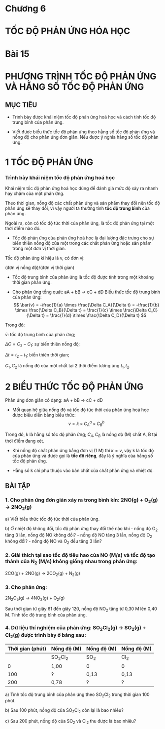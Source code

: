 # Chương 6

# TỐC ĐỘ PHẢN ỨNG HÓA HỌC

# Bài 15

# PHƯƠNG TRÌNH TỐC ĐỘ PHẢN ỨNG VÀ HẰNG SỐ TỐC ĐỘ PHẢN ỨNG

## MỤC TIÊU

- Trình bày được khái niệm tốc độ phản ứng hoá học và cách tính tốc độ trung bình của phản ứng.

- Viết được biểu thức tốc độ phản ứng theo hằng số tốc độ phản ứng và nồng độ cho phản ứng đơn giản. Nêu được ý nghĩa hằng số tốc độ phản ứng.

# 1 TỐC ĐỘ PHẢN ỨNG

### Trình bày khái niệm tốc độ phản ứng hoá học

Khái niệm tốc độ phản ứng hoá học dùng để đánh giá mức độ xảy ra nhanh hay chậm của một phản ứng.

Theo thời gian, nồng độ các chất phản ứng và sản phẩm thay đổi nên tốc độ phản ứng sẽ thay đổi, vì vậy người ta thường tính **tốc độ trung bình** của phản ứng.

Ngoài ra, còn có tốc độ tức thời của phản ứng, là tốc độ phản ứng tại một thời điểm nào đó.

- Tốc độ phản ứng của phản ứng hoá học là đại lượng đặc trưng cho sự biến thiên nồng độ của một trong các chất phản ứng hoặc sản phẩm trong một đơn vị thời gian.

Tốc độ phản ứng kí hiệu là v, có đơn vị:

(đơn vị nồng độ)/(đơn vị thời gian)

- Tốc độ trung bình của phản ứng là tốc độ được tính trong một khoảng thời gian phản ứng.

- Cho phản ứng tổng quát: aA + bB → cC + dD
Biểu thức tốc độ trung bình của phản ứng:
$$ \bar{v} = -\frac{1}{a} \times \frac{\Delta C_A}{\Delta t} = -\frac{1}{b} \times \frac{\Delta C_B}{\Delta t} = \frac{1}{c} \times \frac{\Delta C_C}{\Delta t} = \frac{1}{d} \times \frac{\Delta C_D}{\Delta t} $$

Trong đó:

$\bar{v}$: tốc độ trung bình của phản ứng;

$\Delta C = C_2 - C_1$: sự biến thiên nồng độ;

$\Delta t = t_2 - t_1$: biến thiên thời gian;

$C_1, C_2$ là nồng độ của một chất tại 2 thời điểm tương ứng $t_1, t_2$.

# 2 BIỂU THỨC TỐC ĐỘ PHẢN ỨNG

Phản ứng đơn giản có dạng: aA + bB → cC + dD

- Mối quan hệ giữa nồng độ và tốc độ tức thời của phản ứng hoá học được biểu diễn bằng biểu thức:
$$ v = k \times C_A^a \times C_B^b $$

Trong đó, k là hằng số tốc độ phản ứng; $C_A, C_B$ là nồng độ (M) chất A, B tại thời điểm đang xét.

- Khi nồng độ chất phản ứng bằng đơn vị (1 M) thì $k = v$, vậy k là tốc độ của phản ứng và được gọi là **tốc độ riêng**, đây là ý nghĩa của hằng số tốc độ phản ứng.

- Hằng số k chỉ phụ thuộc vào bản chất của chất phản ứng và nhiệt độ.

## BÀI TẬP
### 1. Cho phản ứng đơn giản xảy ra trong bình kín: 2NO(g) + O$_2$(g) → 2NO$_2$(g)

  a) Viết biểu thức tốc độ tức thời của phản ứng.

  b) Ở nhiệt độ không đổi, tốc độ phản ứng thay đổi thế nào khi
      - nồng độ O$_2$ tăng 3 lần, nồng độ NO không đổi?
      - nồng độ NO tăng 3 lần, nồng độ O$_2$ không đổi?
      - nồng độ NO và O$_2$ đều tăng 3 lần?

### 2. Giải thích tại sao tốc độ tiêu hao của NO (M/s) và tốc độ tạo thành của N$_2$ (M/s) không giống nhau trong phản ứng:
2CO(g) + 2NO(g) → 2CO$_2$(g) + N$_2$(g)

### 3. Cho phản ứng:
2N$_2$O$_5$(g) → 4NO$_2$(g) + O$_2$(g)

Sau thời gian từ giây 61 đến giây 120, nồng độ NO$_2$ tăng từ 0,30 M lên 0,40 M. Tính tốc độ trung bình của phản ứng.

### 4. Dữ liệu thí nghiệm của phản ứng: SO$_2$Cl$_2$(g) → SO$_2$(g) + Cl$_2$(g) được trình bày ở bảng sau:

| Thời gian (phút) | Nồng độ (M) | Nồng độ (M) | Nồng độ (M) |
|---|---|---|---|
| | SO$_2$Cl$_2$ | SO$_2$ | Cl$_2$ |
| 0 | 1,00 | 0 | 0 |
| 100 | ? | 0,13 | 0,13 |
| 200 | 0,78 | ? | ? |

a) Tính tốc độ trung bình của phản ứng theo SO$_2$Cl$_2$ trong thời gian 100 phút.

b) Sau 100 phút, nồng độ của SO$_2$Cl$_2$ còn lại là bao nhiêu?

c) Sau 200 phút, nồng độ của SO$_2$ và Cl$_2$ thu được là bao nhiêu?
